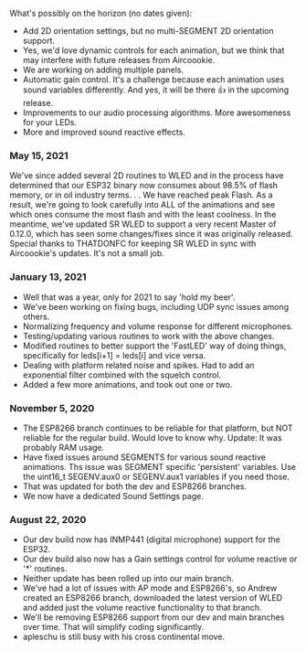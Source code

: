 What's possibly on the horizon (no dates given):

* Add 2D orientation settings, but no multi-SEGMENT 2D orientation support.
* Yes, we'd love dynamic controls for each animation, but we think that may interfere with future releases from Aircoookie.
* We are working on adding multiple panels.
* Automatic gain control. It's a challenge because each animation uses sound variables differently. And yes, it will be there 👍 in the upcoming release.
* Improvements to our audio processing algorithms. More awesomeness for your LEDs.
* More and improved sound reactive effects.

### May 15, 2021

We've since added several 2D routines to WLED and in the process have determined that our ESP32 binary now consumes about 98.5% of flash memory, or in oil industry terms. . . We have reached peak Flash. As a result, we're going to look carefully into ALL of the animations and see which ones consume the most flash and with the least coolness. In the meantime, we've updated SR WLED to support a very recent Master of 0.12.0, which has seen some changes/fixes since it was originally released. Special thanks to THATDONFC for keeping SR WLED in sync with Aircoookie's updates. It's not a small job.

### January 13, 2021

* Well that was a year, only for 2021 to say 'hold my beer'.
* We've been working on fixing bugs, including UDP sync issues among others.
* Normalizing frequency and volume response for different microphones.
* Testing/updating various routines to work with the above changes.
* Modified routines to better support the 'FastLED' way of doing things, specifically for leds[i+1] = leds[i] and vice versa.
* Dealing with platform related noise and spikes. Had to add an exponential filter combined with the squelch control.
* Added a few more animations, and took out one or two.


### November 5, 2020

* The ESP8266 branch continues to be reliable for that platform, but NOT reliable for the regular build. Would love to know why. Update: It was probably RAM usage.
* Have fixed issues around SEGMENTS for various sound reactive animations. Ths issue was SEGMENT specific 'persistent' variables. Use the uint16_t SEGENV.aux0 or SEGENV.aux1 variables if you need those.
* That was updated for both the dev and ESP8266 branches.
* We now have a dedicated Sound Settings page.


### August 22, 2020

* Our dev build now has INMP441 (digital microphone) support for the ESP32.
* Our dev build also now has a Gain settings control for volume reactive or '*' routines.
* Neither update has been rolled up into our main branch.
* We've had a lot of issues with AP mode and ESP8266's, so Andrew created an ESP8266 branch, downloaded the latest version of WLED and added just the volume reactive functionality to that branch.
* We'll be removing ESP8266 support from our dev and main branches over time. That will simplify coding significantly.
* apleschu is still busy with his cross continental move.
